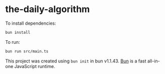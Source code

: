 # the-daily-algorithm

To install dependencies:

```bash
bun install
```

To run:

```bash
bun run src/main.ts
```

This project was created using `bun init` in bun v1.1.43. [Bun](https://bun.sh) is a fast all-in-one JavaScript runtime.
